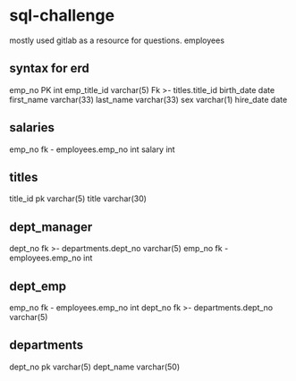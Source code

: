 # sql-challenge
mostly used gitlab as a resource for questions. 
 employees

syntax for erd
-
emp_no PK int
emp_title_id varchar(5) Fk >- titles.title_id
birth_date date
first_name varchar(33)
last_name varchar(33)
sex varchar(1)
hire_date date

salaries
-
emp_no fk - employees.emp_no  int
salary int

titles
-
title_id pk varchar(5)
title varchar(30)

dept_manager
-
dept_no fk >- departments.dept_no varchar(5)
emp_no fk - employees.emp_no int

dept_emp
-
emp_no fk - employees.emp_no int
dept_no fk >- departments.dept_no varchar(5)

departments
-
dept_no pk varchar(5)
dept_name varchar(50)